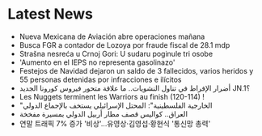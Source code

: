 # Latest News
-  Nueva Mexicana de Aviación abre operaciones mañana
-  Busca FGR a contador de Lozoya por fraude fiscal de 28.1 mdp
-  Strašna nesreća u Crnoj Gori: U sudaru poginule tri osobe
-  'Aumento en el IEPS no representa gasolinazo'
-  Festejos de Navidad dejaron un saldo de 3 fallecidos, varios heridos y 55 personas detenidas por infracciones e ilícitos
-  أضرار الإفراط في تناول النشويات.. ما علاقة متحور فيروس كورونا الجديد JN.1؟
-  Les Nuggets terminent les Warriors au finish (120-114) !
-  "الخارجية الفلسطينية": المحتل الإسرائيلي يستخف بالإجماع الدولي
-  العراق.. كواليس قصف مطار أربيل الدولي بمسيرة مفخخة
-  연말 트래픽 7% 증가 '비상'…유영상‧김영섭‧황현식 '통신망 총력'
